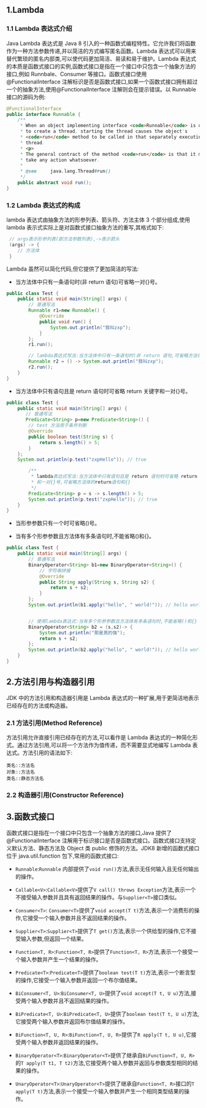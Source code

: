## 1.Lambda

### 1.1 Lambda 表达式介绍

Java Lambda 表达式是 Java 8 引入的一种函数式编程特性。它允许我们将函数作为一种方法参数传递,并以简洁的方式编写匿名函数。Lambda 表达式可以用来替代繁琐的匿名内部类,可以使代码更加简洁、易读和易于维护。Lambda 表达式的本质是函数式接口的实例,函数式接口是指在一个接口中只包含一个抽象方法的接口,例如 Runnbale、Consumer 等接口。函数式接口使用@FunctionalInterface 注解标识是否是函数式接口,如果一个函数式接口拥有超过一个的抽象方法,使用@FunctionalInterface 注解则会在提示错误。以 Runnable 接口的源码为例:

```java
@FunctionalInterface
public interface Runnable {
    /**
     * When an object implementing interface <code>Runnable</code> is used
     * to create a thread, starting the thread causes the object's
     * <code>run</code> method to be called in that separately executing
     * thread.
     * <p>
     * The general contract of the method <code>run</code> is that it may
     * take any action whatsoever.
     *
     * @see     java.lang.Thread#run()
     */
    public abstract void run();
}
```

### 1.2 Lambda 表达式的构成

lambda 表达式由抽象方法的形参列表、箭头符、方法主体 3 个部分组成,使用 lambda 表示式实际上是对函数式接口抽象方法的重写,其格式如下:

```java
 // args表示形参列表(即方法参数列表),->表示箭头
 (args) -> {
    // 方法体
 }
```

Lambda 虽然可以简化代码,但它提供了更加简洁的写法:

- 当方法体中只有一条语句时(非 return 语句)可省略一对{}号。

```java
public class Test {
    public static void main(String[] args) {
        // 普通写法
        Runnable r1=new Runnable() {
            @Override
            public void run() {
                System.out.println("我叫zxp");
            }
        };
        r1.run();

        // lambda表达式写法:当方法体中只有一条语句时(非 return 语句,可省略方法体的{}
        Runnable r2 = () -> System.out.println("我叫zxp");
        r2.run();
    }
}
```

- 当方法体中只有语句且是 return 语句时可省略 return 关键字和一对{}号。

```java
public class Test {
    public static void main(String[] args) {
       // 普通写法
       Predicate<String> p=new Predicate<String>() {
        // test 方法用于条件判断
        @Override
        public boolean test(String s) {
            return s.length() > 5;
        }
    };
    System.out.println(p.test("zxpHello")); // true

        /**
         * lambda表达式写法:当方法体中只有语句且是 return 语句时可省略 return 关键字
         * 和一对{}号,可省略方法体的return语句和{}
         */
        Predicate<String> p = s -> s.length() > 5;
        System.out.println(p.test("zxpHello")); // true
    }
}
```

- 当形参参数只有一个时可省略()号。

- 当有多个形参参数且方法体有多条语句时,不能省略()和{}。

```java
public class Test {
    public static void main(String[] args) {
        // 普通写法
        BinaryOperator<String> b1=new BinaryOperator<String>() {
            // 字符串拼接
            @Override
            public String apply(String s, String s2) {
                return s + s2;
            }
        };
        System.out.println(b1.apply("hello", " world!")); // hello world!


        // 使用lambda表达式:当有多个形参参数且方法体有多条语句时,不能省略()和{}
        BinaryOperator<String> b2 = (s,s2)-> {
            System.out.println("那是真的强");
            return s + s2;
        };
        System.out.println(b2.apply("hello", " world!")); // hello world!
    }
}
```

## 2.方法引用与构造器引用

JDK 中的方法引用和构造器引用是 Lambda 表达式的一种扩展,用于更简洁地表示已经存在的方法或构造器。

### 2.1 方法引用(Method Reference)

方法引用允许直接引用已经存在的方法,可以看作是 Lambda 表达式的一种简化形式。通过方法引用,可以将一个方法作为值传递，而不需要显式地编写 Lambda 表达式。方法引用的语法如下:

```
类名::方法名
对象::方法名
类名::静态方法名
```

### 2.2 构造器引用(Constructor Reference)

## 3.函数式接口

函数式接口是指在一个接口中只包含一个抽象方法的接口,Java 提供了@FunctionalInterface 注解用于标识接口是否是函数式接口。函数式接口支持定义默认方法、静态方法及 Object 类 public 修饰的方法。JDK8 新增的函数式接口位于 java.util.function 包下,常用的函数式接口:

- `Runnable`:`Runnable` 内部提供了`void run()`方法,表示无任何输入且无任何输出的操作。
- `Callable<V>`:`Callable<V>`提供了`V call() throws Exception`方法,表示一个不接受输入参数并且具有返回结果的操作。与`Supplier<T>`接口类似。
- `Consumer<T>`: `Consumer<T>`提供了`void accept(T t)`方法,表示一个消费形的操作,它接受一个输入参数并且不返回结果的操作。
- `Supplier<T>`:`Supplier<T>`提供了`T get()`方法,表示一个供给型的操作,它不接受输入参数,但返回一个结果。
- `Function<T, R>`:`Function<T, R>`提供了`Function<T, R>`方法,表示一个接受一个输入参数并产生一个结果的操作。
- `Predicate<T>`:`Predicate<T>`提供了`boolean test(T t)`方法,表示一个断言型的操作,它接受一个输入参数并返回一个布尔值结果。

- `BiConsumer<T, U>`:`BiConsumer<T, U>`提供了`void accept(T t, U u)`方法,接受两个输入参数并且不返回结果的操作。
- `BiPredicate<T, U>`:`BiPredicate<T, U>`提供了`boolean test(T t, U u)`方法,它接受两个输入参数并返回布尔值结果的操作。
- `BiFunction<T, U, R>`:`BiFunction<T, U, R>`提供了`R apply(T t, U u)`,它接受两个输入参数并返回结果的操作。
- `BinaryOperator<T>`:`BinaryOperator<T>`提供了继承自`BiFunction<T, U, R>`的`T apply(T t1, T t2)`方法,它接受两个输入参数并返回与参数类型相同的结果的操作。
- `UnaryOperator<T>`:`UnaryOperator<T>`提供了继承自`Function<T, R>`接口的`T apply(T t)`方法,表示一个接受一个输入参数并产生一个相同类型结果的操作。
